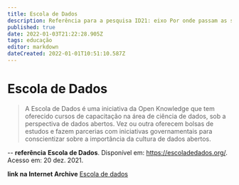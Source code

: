 ```yaml
---
title: Escola de Dados
description: Referência para a pesquisa ID21: eixo Por onde passam as soluções.
published: true
date: 2022-01-03T21:22:28.905Z
tags: educação
editor: markdown
dateCreated: 2022-01-01T10:51:10.587Z
---
```


# Escola de Dados 

> A Escola de Dados é uma iniciativa da Open Knowledge que tem oferecido cursos de capacitação na área de ciência de dados, sob a perspectiva de dados abertos. Vez ou outra oferecem bolsas de estudos e fazem parcerias com iniciativas governamentais para conscientizar sobre a importância da cultura de dados abertos. 

--
**referência**
**Escola de Dados**. Disponível em: https://escoladedados.org/. Acesso em: 20 dez. 2021. 

**link na Internet Archive**
[Escola de dados](https://web.archive.org/web/20220103212142/https://escoladedados.org/)
